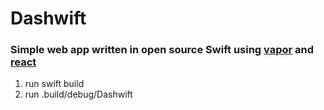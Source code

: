 # Dashwift
### Simple web app written in open source Swift using [vapor](https://github.com/tannernelson/vapor.git) and [react](https://facebook.github.io/react/index.html)

1. run swift build
2. run .build/debug/Dashwift
